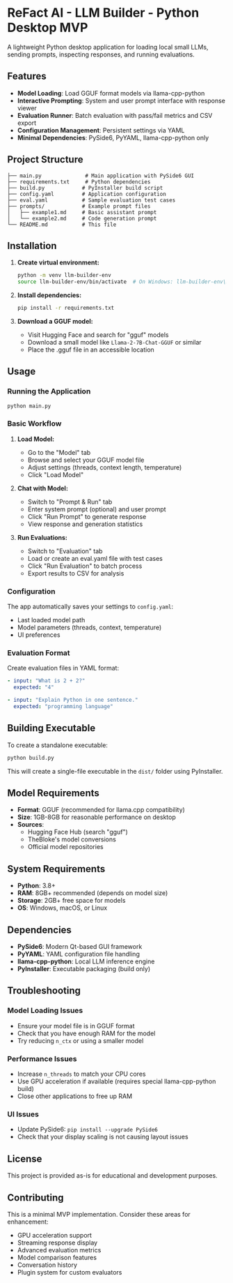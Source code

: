 # ReFact AI - LLM Builder - Python Desktop MVP

A lightweight Python desktop application for loading local small LLMs, sending prompts, inspecting responses, and running evaluations.

## Features

- **Model Loading**: Load GGUF format models via llama-cpp-python
- **Interactive Prompting**: System and user prompt interface with response viewer
- **Evaluation Runner**: Batch evaluation with pass/fail metrics and CSV export
- **Configuration Management**: Persistent settings via YAML
- **Minimal Dependencies**: PySide6, PyYAML, llama-cpp-python only

## Project Structure

```
├── main.py              # Main application with PySide6 GUI
├── requirements.txt     # Python dependencies
├── build.py            # PyInstaller build script
├── config.yaml         # Application configuration
├── eval.yaml           # Sample evaluation test cases
├── prompts/            # Example prompt files
│   ├── example1.md     # Basic assistant prompt
│   └── example2.md     # Code generation prompt
└── README.md           # This file
```

## Installation

1. **Create virtual environment:**
   ```bash
   python -m venv llm-builder-env
   source llm-builder-env/bin/activate  # On Windows: llm-builder-env\Scripts\activate
   ```

2. **Install dependencies:**
   ```bash
   pip install -r requirements.txt
   ```

3. **Download a GGUF model:**
   - Visit Hugging Face and search for "gguf" models
   - Download a small model like `Llama-2-7B-Chat-GGUF` or similar
   - Place the .gguf file in an accessible location

## Usage

### Running the Application

```bash
python main.py
```

### Basic Workflow

1. **Load Model:**
   - Go to the "Model" tab
   - Browse and select your GGUF model file
   - Adjust settings (threads, context length, temperature)
   - Click "Load Model"

2. **Chat with Model:**
   - Switch to "Prompt & Run" tab
   - Enter system prompt (optional) and user prompt
   - Click "Run Prompt" to generate response
   - View response and generation statistics

3. **Run Evaluations:**
   - Switch to "Evaluation" tab
   - Load or create an eval.yaml file with test cases
   - Click "Run Evaluation" to batch process
   - Export results to CSV for analysis

### Configuration

The app automatically saves your settings to `config.yaml`:
- Last loaded model path
- Model parameters (threads, context, temperature)
- UI preferences

### Evaluation Format

Create evaluation files in YAML format:

```yaml
- input: "What is 2 + 2?"
  expected: "4"

- input: "Explain Python in one sentence."
  expected: "programming language"
```

## Building Executable

To create a standalone executable:

```bash
python build.py
```

This will create a single-file executable in the `dist/` folder using PyInstaller.

## Model Requirements

- **Format**: GGUF (recommended for llama.cpp compatibility)
- **Size**: 1GB-8GB for reasonable performance on desktop
- **Sources**: 
  - Hugging Face Hub (search "gguf")
  - TheBloke's model conversions
  - Official model repositories

## System Requirements

- **Python**: 3.8+
- **RAM**: 8GB+ recommended (depends on model size)
- **Storage**: 2GB+ free space for models
- **OS**: Windows, macOS, or Linux

## Dependencies

- **PySide6**: Modern Qt-based GUI framework
- **PyYAML**: YAML configuration file handling
- **llama-cpp-python**: Local LLM inference engine
- **PyInstaller**: Executable packaging (build only)

## Troubleshooting

### Model Loading Issues
- Ensure your model file is in GGUF format
- Check that you have enough RAM for the model
- Try reducing `n_ctx` or using a smaller model

### Performance Issues
- Increase `n_threads` to match your CPU cores
- Use GPU acceleration if available (requires special llama-cpp-python build)
- Close other applications to free up RAM

### UI Issues
- Update PySide6: `pip install --upgrade PySide6`
- Check that your display scaling is not causing layout issues

## License

This project is provided as-is for educational and development purposes.

## Contributing

This is a minimal MVP implementation. Consider these areas for enhancement:
- GPU acceleration support
- Streaming response display
- Advanced evaluation metrics
- Model comparison features
- Conversation history
- Plugin system for custom evaluators
